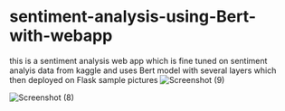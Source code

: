 # sentiment-analysis-using-Bert-with-webapp
this is  a sentiment analysis web app which  is fine tuned on sentiment analyis data from kaggle and uses Bert model with several layers which then deployed on Flask 
sample pictures 
![Screenshot (9)](https://user-images.githubusercontent.com/61107453/118185114-c7ac9f00-b459-11eb-958d-4fd43e266420.png)


![Screenshot (8)](https://user-images.githubusercontent.com/61107453/118185139-ce3b1680-b459-11eb-9ae7-9c11f52062b4.png)

